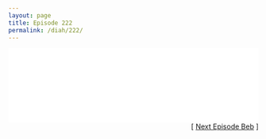 ```yaml
---
layout: page
title: Episode 222
permalink: /diah/222/
---
```


<iframe allowfullscreen="true" frameborder="0" style="width:100%;" marginheight="0" marginwidth="0" mozallowfullscreen="true" scrolling="NO" src="//gdriveplayer.us/embed2.php?link=Hyi9lJv04juFkjzZGpifOQtOrUvWV4iSda6U1en31h4FAgYFleApJxdYViL%252FvMdlehTuRxrwlJ%252BLK14MVrQ%252BVhRuWh7udhxSHQ%252FB%252B5EyKIBxJtR82Z8ufIzGAuJdVLOfG%252BhQAIU0vTNf971ibRpEFDnW6qj%252FXy6J23RPBJLyaR7vFtRbUZUq7Z6zVuI32kSigFppPmj%252F5dErtST1WfwwIQ&amp;no_adult=yes" webkitallowfullscreen="true"></iframe>

<div align="right">[ <a href="/diah/223/">Next Episode Beb</a> ]</div>

